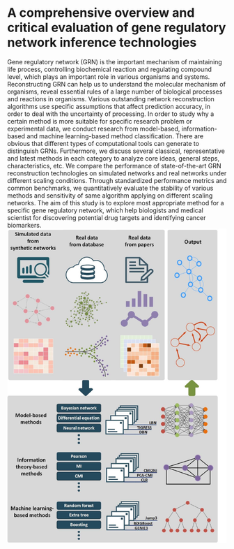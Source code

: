 # A comprehensive overview and critical evaluation of gene regulatory network inference technologies
Gene regulatory network (GRN) is the important mechanism of maintaining life process, controlling biochemical reaction and regulating compound level, which plays an important role in various organisms and systems. Reconstructing GRN can help us to understand the molecular mechanism of organisms, reveal essential rules of a large number of biological processes and reactions in organisms. Various outstanding network reconstruction algorithms use specific assumptions that affect prediction accuracy, in order to deal with the uncertainty of processing. In order to study why a certain method is more suitable for specific research problem or experimental data, we conduct research from model-based, information-based and machine learning-based method classification. There are obvious that different types of computational tools can generate to distinguish GRNs. Furthermore, we discuss several classical, representative and latest methods in each category to analyze core ideas, general steps, characteristics, etc. We compare the performance of state-of-the-art GRN reconstruction technologies on simulated networks and real networks under different scaling conditions. Through standardized performance metrics and common benchmarks, we quantitatively evaluate the stability of various methods and sensitivity of same algorithm applying on different scaling networks. The aim of this study is to explore most appropriate method for a specific gene regulatory network, which help biologists and medical scientist for discovering potential drug targets and identifying cancer biomarkers.  
![An overview of the framework for constructing GRN.](https://github.com/April-Secret/Overview-of-GRN/blob/master/An%20overview%20of%20the%20framework%20of%20constructing%20GRN.jpg)  
